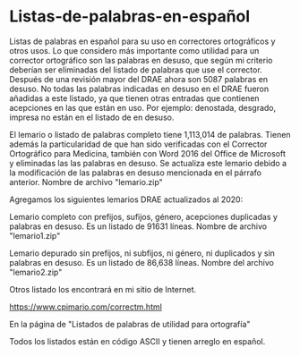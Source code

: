 # Listas-de-palabras-en-español
Listas de palabras en español para su uso en correctores ortográficos y otros usos. Lo que considero más importante como utilidad para un corrector ortográfico son las palabras en desuso, que según mi criterio deberían ser eliminadas del listado de palabras que use el corrector. Después de una revisión mayor del DRAE ahora son 5087 palabras en desuso.
No todas las palabras indicadas en desuso en el DRAE fueron añadidas a este listado, ya que tienen otras entradas que contienen acepciones en las que están en uso. Por ejemplo: denostada, desgrado, impresa no están en el listado de en desuso.

El lemario o listado de palabras completo tiene 1,113,014 de palabras. Tienen además la particularidad de que han sido verificadas con el Corrector Ortográfico para Medicina, también con Word 2016 del Office de Microsoft y eliminadas las las palabras en desuso. Se actualiza este lemario debido a la modificación de las palabras en desuso mencionada en el párrafo anterior. Nombre de archivo "lemario.zip"

Agregamos los siguientes lemarios DRAE actualizados al 2020:

Lemario completo con prefijos, sufijos, género, acepciones duplicadas y palabras en desuso. Es un listado de 91631 líneas. Nombre de archivo "lemario1.zip"

Lemario depurado sin prefijos, ni subfijos,  ni género, ni duplicados y sin palabras en desuso. Es un listado de 86,638 líneas. Nombre del archivo "lemario2.zip"
  
Otros listado los encontrará en mi sitio de Internet.

https://www.cpimario.com/correctm.html 

En la página de "Listados de palabras de utilidad para ortografía"

Todos los listados están en código ASCII y tienen arreglo en español.
